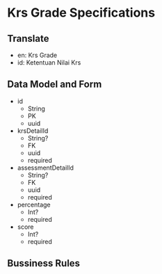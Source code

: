 # Krs Grade Specifications

## Translate

- en: Krs Grade
- id: Ketentuan Nilai Krs

## Data Model and Form

- id
  - String
  - PK
  - uuid
- krsDetailId
  - String?
  - FK
  - uuid
  - required
- assessmentDetailId
  - String?
  - FK
  - uuid
  - required
- percentage
  - Int?
  - required
- score
  - Int?
  - required

## Bussiness Rules
